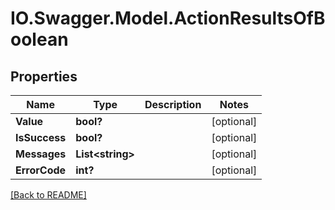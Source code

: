 # IO.Swagger.Model.ActionResultsOfBoolean
## Properties

Name | Type | Description | Notes
------------ | ------------- | ------------- | -------------
**Value** | **bool?** |  | [optional] 
**IsSuccess** | **bool?** |  | [optional] 
**Messages** | **List&lt;string&gt;** |  | [optional] 
**ErrorCode** | **int?** |  | [optional] 

 [[Back to README]](../README.md)


